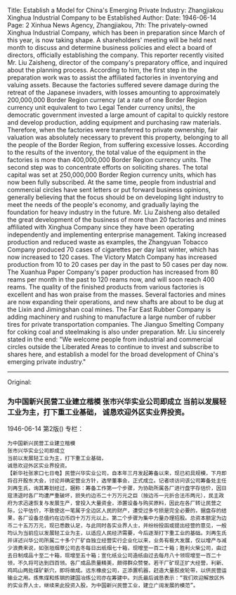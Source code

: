 Title: Establish a Model for China's Emerging Private Industry: Zhangjiakou Xinghua Industrial Company to be Established
Author: 
Date: 1946-06-14
Page: 2
Xinhua News Agency, Zhangjiakou, 7th: The privately-owned Xinghua Industrial Company, which has been in preparation since March of this year, is now taking shape. A shareholders' meeting will be held next month to discuss and determine business policies and elect a board of directors, officially establishing the company. This reporter recently visited Mr. Liu Zaisheng, director of the company's preparatory office, and inquired about the planning process. According to him, the first step in the preparation work was to assist the affiliated factories in inventorying and valuing assets. Because the factories suffered severe damage during the retreat of the Japanese invaders, with losses amounting to approximately 200,000,000 Border Region currency (at a rate of one Border Region currency unit equivalent to two Legal Tender currency units), the democratic government invested a large amount of capital to quickly restore and develop production, adding equipment and purchasing raw materials. Therefore, when the factories were transferred to private ownership, fair valuation was absolutely necessary to prevent this property, belonging to all the people of the Border Region, from suffering excessive losses. According to the results of the inventory, the total value of the equipment in the factories is more than 400,000,000 Border Region currency units. The second step was to concentrate efforts on soliciting shares. The total capital was set at 250,000,000 Border Region currency units, which has now been fully subscribed. At the same time, people from industrial and commercial circles have sent letters or put forward business opinions, generally believing that the focus should be on developing light industry to meet the needs of the people's economy, and gradually laying the foundation for heavy industry in the future. Mr. Liu Zaisheng also detailed the great development of the business of more than 20 factories and mines affiliated with Xinghua Company since they have been operating independently and implementing enterprise management. Taking increased production and reduced waste as examples, the Zhangyuan Tobacco Company produced 70 cases of cigarettes per day last winter, which has now increased to 120 cases. The Victory Match Company has increased production from 10 to 20 cases per day in the past to 50 cases per day now. The Xuanhua Paper Company's paper production has increased from 80 reams per month in the past to 120 reams now, and will soon reach 400 reams. The quality of the finished products from various factories is excellent and has won praise from the masses. Several factories and mines are now expanding their operations, and new shafts are about to be dug at the Lixin and Jimingshan coal mines. The Far East Rubber Company is adding machinery and rushing to manufacture a large number of rubber tires for private transportation companies. The Jianguo Smelting Company for coking coal and steelmaking is also under preparation. Mr. Liu sincerely stated in the end: "We welcome people from industrial and commercial circles outside the Liberated Areas to continue to invest and subscribe to shares here, and establish a model for the broad development of China's emerging private industry."



<hr /> 

Original: 


### 为中国新兴民营工业建立楷模  张市兴华实业公司即成立  当前以发展轻工业为主，打下重工业基础，  诚恳欢迎外区实业界投资。

1946-06-14
第2版()
专栏：

    为中国新兴民营工业建立楷模
    张市兴华实业公司即成立
    当前以发展轻工业为主，打下重工业基础，
    诚恳欢迎外区实业界投资。
    【新华社张家口七日电】民营兴华实业公司，自本年三月发起筹备以来，现已初具规模，下月即将召开股东大会，讨论并确定营业方针，选举董事会，正式成立。记者顷访问该公司筹备处主任刘再生氏，询其筹划经过，据称：筹备工作第一个步骤，为协助所属各厂进行盘字存估价，因日寇溃退时各厂均遭严重破坏，损失约边币二十万万元之巨（按边币一元折合法币两元），民主政府为求迅速恢复与发展生产，曾投入大量资金，添置设备与购买原料，因此在各厂转让民营之际，公平估价，不致使这一笔属于全边区人民的财产，遭受过多亏损是完全必要的，据盘存的结果，各厂设备总值约在边币四十万万元以上。第二个步骤为集中力量办理招股。总资本额定为边币二十五万万元，现已悉数认足，与此同时各实业界人士，并纷纷投函或提出经营的意见，一般均认为当前应以发展轻工业为主，以适应人民经济需要，今后逐渐打下重工业的基础。刘再生氏并详述兴华公司所属二十多个厂矿自独立经营实行企业化以来，业务有极大发展，仅以增产与减少浪费来说，如张垣烟草公司去冬每日出纸烟七十箱，现增至一百二十箱；胜利火柴公司，由过去日制成品十至二十箱，现增至五十箱；宣化纸业公司造纸由过去每月八十领现增至一百二十领，不久将可达到四百领。各厂成品质量精美，颇得群众赞誉。若干厂矿现正扩大经营，利新、鸡鸣山两处煤矿新穴，即将凿成。远东橡皮公司，正添置机器，赶造大量胶皮轮带，以供民营运输业之用。炼焦煤和炼钢的建国冶炼公司亦在筹建中。刘氏最后诚恳表示：“我们欢迎解放区外的实业界人士，继续来此投资入股，为中国新兴民营工业，建立广阔发展的模范”。
